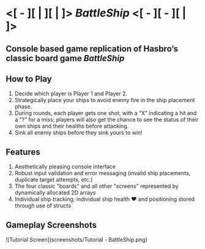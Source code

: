 # <[ - ][ | ][ | ]> _BattleShip_ <[ - ][ - ][ | ]>

## Console based game replication of Hasbro’s classic board game _BattleShip_ 

## How to Play
1. Decide which player is Player 1 and Player 2.
2. Strategically place your ships to avoid enemy fire in the ship placement phase.
3. During rounds, each player gets one shot, with a “X” indicating a hit and a “?” for a miss; players will also get the chance to see the status of their own ships and their healths before attacking.
4. Sink all enemy ships before they sink yours to win!

## Features
1. Aesthetically pleasing console interface
2. Robust input validation and error messaging (invalid ship placements, duplicate target attempts, etc.)
3. The four classic "boards" and all other "screens" represented by dynamically allocated 2D arrays
4. Individual ship tracking; individual ship health ♥ and positioning stored through use of structs

 ## Gameplay Screenshots
 ![Tutorial Screen](screenshots/Tutorial - BattleShip.png)
 
